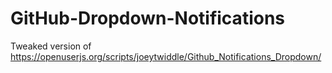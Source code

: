 # GitHub-Dropdown-Notifications
Tweaked version of https://openuserjs.org/scripts/joeytwiddle/Github_Notifications_Dropdown/
